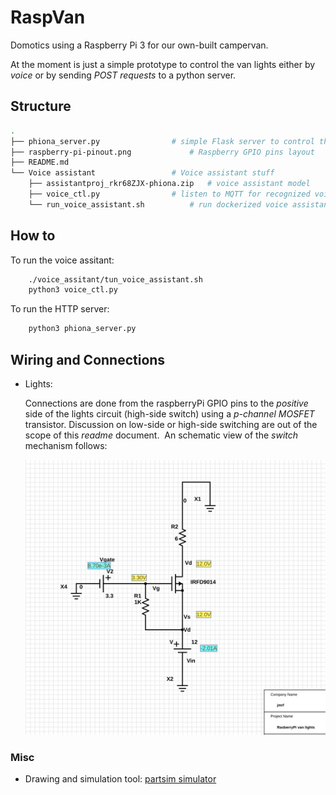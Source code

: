 # RaspVan

Domotics using a Raspberry Pi 3 for our own-built campervan.

At the moment is just a simple prototype to control the van lights
either by _voice_ or by sending _POST requests_ to a python server.



## Structure

```bash
.
├── phiona_server.py 			    # simple Flask server to control the lights
├── raspberry-pi-pinout.png 		    # Raspberry GPIO pins layout
├── README.md
└── Voice assistant 		  	    # Voice assistant stuff
    ├── assistantproj_rkr68ZJX-phiona.zip   # voice assistant model
    ├── voice_ctl.py 			    # listen to MQTT for recognized voice commands
    └── run_voice_assistant.sh 		    # run dockerized voice assistant
```

## How to

To run the voice assitant:
```bash
	./voice_assitant/tun_voice_assistant.sh
	python3 voice_ctl.py
```

To run the HTTP server:
```bash
	python3 phiona_server.py
```
## Wiring and Connections

* Lights:

  Connections are done from the raspberryPi GPIO pins to the _positive_ side of the lights circuit (high-side switch) using a _p-channel MOSFET_ transistor. 
  Discussion on low-side or high-side switching are out of the scope of this _readme_ document.
  ​
  An schematic view of the _switch_ mechanism follows:

  ![high-side switch](high-side-switch.jpeg)



### Misc

* Drawing and simulation tool: [partsim simulator](https://www.partsim.com/simulator)